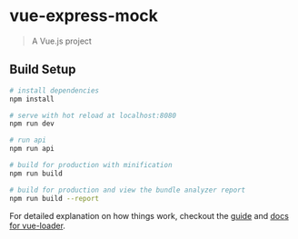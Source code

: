 # vue-express-mock

> A Vue.js project

## Build Setup

``` bash
# install dependencies
npm install

# serve with hot reload at localhost:8080
npm run dev

# run api
npm run api

# build for production with minification
npm run build

# build for production and view the bundle analyzer report
npm run build --report
```

For detailed explanation on how things work, checkout the [guide](http://vuejs-templates.github.io/webpack/) and [docs for vue-loader](http://vuejs.github.io/vue-loader).
